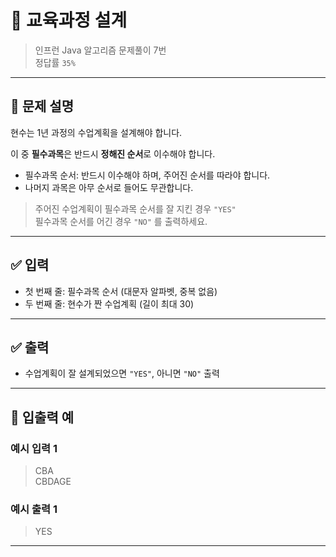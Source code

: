 # 🧮 교육과정 설계

> 인프런 Java 알고리즘 문제풀이 7번  
> 정답률 `35%`

---

## 📌 문제 설명

현수는 1년 과정의 수업계획을 설계해야 합니다.

이 중 **필수과목**은 반드시 **정해진 순서**로 이수해야 합니다.

- 필수과목 순서: 반드시 이수해야 하며, 주어진 순서를 따라야 합니다.
- 나머지 과목은 아무 순서로 들어도 무관합니다.

> 주어진 수업계획이 필수과목 순서를 잘 지킨 경우 `"YES"`  
> 필수과목 순서를 어긴 경우 `"NO"` 를 출력하세요.

---

## ✅ 입력

- 첫 번째 줄: 필수과목 순서 (대문자 알파벳, 중복 없음)
- 두 번째 줄: 현수가 짠 수업계획 (길이 최대 30)

---

## ✅ 출력

- 수업계획이 잘 설계되었으면 `"YES"`, 아니면 `"NO"` 출력

---

## 🧾 입출력 예

### 예시 입력 1
> CBA  
> CBDAGE

### 예시 출력 1
> YES

---